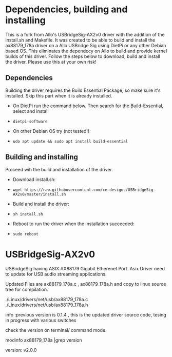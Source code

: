 # Dependencies, building and installing

This is a fork from Allo's USBridgeSig-AX2v0 driver with the addition of the install.sh and Makefile. It was created to be able to build and install the ax88179_178a driver on a Allo USBridge Sig using DietPi or any other Debian based OS. This eliminates the dependecy on Allo to build and provide kernel builds of this driver. Follow the steps below to download, build and install the driver. Please use this at your own risk!

## Dependencies
Building the driver requires the Build Essential Package, so make sure it's installed. Skip this part when it is already installed.

 * On DietPi run the command below. Then search for the Build-Essential, select and install
 * ```
   dietpi-software
   ```  
 * On other Debian OS try (not tested!):
 * ```
   udo apt update && sudo apt install build-essential
   ```

## Building and installing
Proceed wih the build and installation of the driver.

 * Download install.sh:
 * ```
   wget https://raw.githubusercontent.com/ce-designs/USBridgeSig-AX2v0/master/install.sh
   ```
 * Build and install the driver:
 * ```
   sh install.sh
   ```
 * Reboot to run the driver when the installation succeeded:
 * ```
   sudo reboot
   ```

# USBridgeSig-AX2v0

USBridgeSig having ASIX AX88179 Gigabit Etherenet Port. Asix Driver need to update  for USB audio streaming applications.

Updated Files are ax88179_178a.c , ax88179_178a.h and copy to linux source tree for compilation.

./Linux/drivers/net/usb/ax88179_178a.c
./Linux/drivers/net/usb/ax88179_178a.h


info :previous version is 0.1.4 ,  this is the updated driver source code, tesing in progress with various switches


check the version on terminal/ command mode.

modinfo ax88179_178a |grep version

version:        v2.0.0

